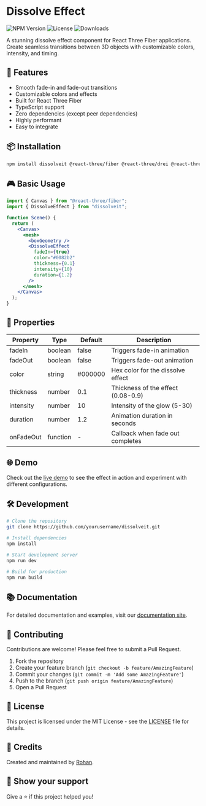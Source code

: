 # Dissolve Effect

![NPM Version](https://img.shields.io/npm/v/dissolveit.svg)
![License](https://img.shields.io/badge/license-MIT-blue.svg)
![Downloads](https://img.shields.io/npm/dt/dissolveit.svg)

A stunning dissolve effect component for React Three Fiber applications. Create seamless transitions between 3D objects with customizable colors, intensity, and timing.

## 🚀 Features

- Smooth fade-in and fade-out transitions
- Customizable colors and effects
- Built for React Three Fiber
- TypeScript support
- Zero dependencies (except peer dependencies)
- Highly performant
- Easy to integrate

## 📦 Installation

```bash
npm install dissolveit @react-three/fiber @react-three/drei @react-three/postprocessing
```

## 🎮 Basic Usage

```jsx
import { Canvas } from "@react-three/fiber";
import { DissolveEffect } from "dissolveit";

function Scene() {
  return (
    <Canvas>
      <mesh>
        <boxGeometry />
        <DissolveEffect
          fadeIn={true}
          color="#0082b2"
          thickness={0.1}
          intensity={10}
          duration={1.2}
        />
      </mesh>
    </Canvas>
  );
}
```

## 🎨 Properties

| Property  | Type     | Default | Description                        |
| --------- | -------- | ------- | ---------------------------------- |
| fadeIn    | boolean  | false   | Triggers fade-in animation         |
| fadeOut   | boolean  | false   | Triggers fade-out animation        |
| color     | string   | #000000 | Hex color for the dissolve effect  |
| thickness | number   | 0.1     | Thickness of the effect (0.08-0.9) |
| intensity | number   | 10      | Intensity of the glow (5-30)       |
| duration  | number   | 1.2     | Animation duration in seconds      |
| onFadeOut | function | -       | Callback when fade out completes   |

## 🌐 Demo

Check out the [live demo](https://dissolveit-demo.netlify.app) to see the effect in action and experiment with different configurations.

## 🛠️ Development

```bash
# Clone the repository
git clone https://github.com/yourusername/dissolveit.git

# Install dependencies
npm install

# Start development server
npm run dev

# Build for production
npm run build
```

## 📚 Documentation

For detailed documentation and examples, visit our [documentation site](https://dissolveit-docs.netlify.app).

## 🤝 Contributing

Contributions are welcome! Please feel free to submit a Pull Request.

1. Fork the repository
2. Create your feature branch (`git checkout -b feature/AmazingFeature`)
3. Commit your changes (`git commit -m 'Add some AmazingFeature'`)
4. Push to the branch (`git push origin feature/AmazingFeature`)
5. Open a Pull Request

## 📄 License

This project is licensed under the MIT License - see the [LICENSE](LICENSE) file for details.

## 🙏 Credits

Created and maintained by [Rohan](https://github.com/three-js-dev).

## 🌟 Show your support

Give a ⭐️ if this project helped you!
